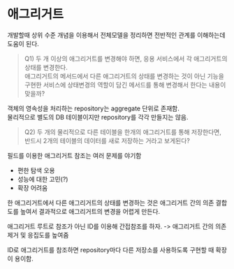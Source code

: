 애그리거트
==


개발할때 상위 수준 개념을 이용해서 전체모델을 정리하면 전반적인 관계를 이해하는데 도움이 된다.

>Q1) 두 개 이상의 애그리거트를 변경해야 하면, 응용 서비스에서 각 애그리거트의 상태를 변경한다.<br>
> 애그리거트의 메서드에서 다른 애그리거트의 상태를 변경하는 것이 아닌 기능을 구현한 서비스에 상태변경의 역할이 담긴 메서드를 통해 변경해서 한다는 내용이 맞을까?


객체의 영속성을 처리하는 repository는 aggregate 단위로 존재함. <br>
물리적으로 별도의 DB 테이블이지만 repository를 각각 만들지는 않음.

>Q2) 두 개의 물리적으로 다른 테이블을 한개의 애그리거트를 통해 저장한다면, 반드시 2개의 테이블의 데이터를 새로 저장하는 거라고 보게된다? 
> 
> 

필드를 이용한 애그리거트 참조는 여러 문제를 야기함
* 편한 탐색 오용
* 성능에 대한 고민(?)
* 확장 어려움

한 애그리거트에서 다른 애그리거트의 상태를 변경하는 것은 애그리거트 간의 의존 결합도를 높여서 결과적으로 애그리거트의 변경을 어렵게 만든다.

애그리거트 루트로 참조가 아닌 ID를 이용해 간접참조를 하자. -> 애그리거트 간의 의존 제거 및 응집도를 높여줌

ID로 애그리거트를 참조하면 repository마다 다른 저장소를 사용하도록 구현할 때 확장이 용이함.

